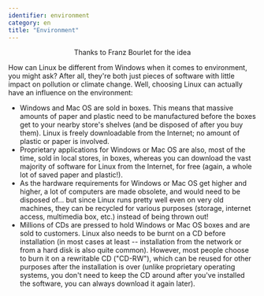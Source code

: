 ```yaml
---
identifier: environment
category: en
title: "Environment"
---
```


<p align="center">Thanks to Franz Bourlet for the idea

How can Linux be different from Windows when it comes to environment,
you might ask? After all, they're both just pieces of software with
little impact on pollution or climate change. Well, choosing Linux can
actually have an influence on the environment:

<ul>

<li>Windows and Mac OS are sold in boxes. This means that massive
amounts of paper and plastic need to be manufactured before the boxes
get to your nearby store's shelves (and be disposed of after you buy
them). Linux is freely downloadable from the Internet; no amount of
plastic or paper is involved.</li>

<li>Proprietary applications for Windows or Mac OS are also, most of
the time, sold in local stores, in boxes, whereas you can download the
vast majority of software for Linux from the Internet, for free (again, 
a whole
lot of saved paper and plastic!).</li>

<li>As the hardware requirements for Windows or Mac OS get higher and
higher, a lot of computers are made obsolete, and would need to be
disposed of... but since Linux runs pretty well even on very old
machines, they can be recycled for various purposes (storage, internet
access, multimedia box, etc.) instead of being thrown out!</li>

<li>Millions of CDs are pressed to hold Windows or Mac OS boxes and are
sold to customers. Linux also needs to be burnt on a CD before
installation (in most cases at least -- installation from the network
or from a hard disk is also quite common). However, most people choose
to burn it on a rewritable CD ("CD-RW"), which can be reused for other
purposes after the installation is over (unlike proprietary operating
systems, you don't need to keep the CD around after you've installed the
software, you can always download it again later). </li>

</ul>




